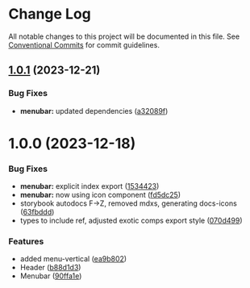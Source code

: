 # Change Log

All notable changes to this project will be documented in this file.
See [Conventional Commits](https://conventionalcommits.org) for commit guidelines.

## [1.0.1](https://github.com/Sundsvallskommun/web-shared-components/compare/@sk-web-gui/menubar@1.0.0...@sk-web-gui/menubar@1.0.1) (2023-12-21)

### Bug Fixes

- **menubar:** updated dependencies ([a32089f](https://github.com/Sundsvallskommun/web-shared-components/commit/a32089f1ea95abe4f6c3a26d3824a5bd8d825acd))

# 1.0.0 (2023-12-18)

### Bug Fixes

- **menubar:** explicit index export ([1534423](https://github.com/Sundsvallskommun/web-shared-components/commit/15344235dfb32e3718dccff3e5d01138c221f5c3))
- **menubar:** now using icon component ([fd5dc25](https://github.com/Sundsvallskommun/web-shared-components/commit/fd5dc2516443e51bc140c2d8576d7d227527ba66))
- storybook autodocs F->Z, removed mdxs, generating docs-icons ([63fbddd](https://github.com/Sundsvallskommun/web-shared-components/commit/63fbddd93035115ae805d7e21ad73ef426e93a42))
- types to include ref, adjusted exotic comps export style ([070d499](https://github.com/Sundsvallskommun/web-shared-components/commit/070d4990ecea5d5ce90ebdd684a381bb8ad95861))

### Features

- added menu-vertical ([ea9b802](https://github.com/Sundsvallskommun/web-shared-components/commit/ea9b802ce58a1974e4128dd30c4d146de5ffb8b8))
- Header ([b88d1d3](https://github.com/Sundsvallskommun/web-shared-components/commit/b88d1d3dc1c7ec2c48d945a47a8d3c34a4e24e68))
- Menubar ([90ffa1e](https://github.com/Sundsvallskommun/web-shared-components/commit/90ffa1e869ee90aa95be1d155a65c2d42fd2edc9))
